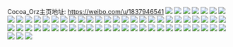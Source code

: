 Cocoa_Orz主页地址: https://weibo.com/u/1837946541 
![](https://wx4.sinaimg.cn/mw2000/6d8cd6adly1h9etvh5m03j2280280b2a.jpg) 
![](https://wx4.sinaimg.cn/mw2000/6d8cd6adly1h9etvxb5vlj20tu13sk72.jpg) 
![](https://wx4.sinaimg.cn/mw2000/6d8cd6adly1h9etw0n89nj2280280qv6.jpg) 
![](https://wx4.sinaimg.cn/mw2000/6d8cd6adly1h9etw0zzrwj211810r145.jpg) 
![](https://wx4.sinaimg.cn/mw2000/6d8cd6adly1h9etw1uz3fj22on2onqv7.jpg) 
![](https://wx4.sinaimg.cn/mw2000/6d8cd6adly1h9etw6svxzj22bu2buqv7.jpg) 
![](https://wx4.sinaimg.cn/mw2000/6d8cd6adly1h8v4rlcmd7j22wp2wpqv7.jpg) 
![](https://wx4.sinaimg.cn/mw2000/6d8cd6adly1h8v4rn2vrsj229w29w4qq.jpg) 
![](https://wx4.sinaimg.cn/mw2000/6d8cd6adly1h8v4rp4cvuj22802801ky.jpg) 
![](https://wx4.sinaimg.cn/mw2000/6d8cd6adly1h8v4rrshg2j22c02c27wj.jpg) 
![](https://wx4.sinaimg.cn/mw2000/6d8cd6adly1h8v4ri3rqqj22c0340e83.jpg) 
![](https://wx4.sinaimg.cn/mw2000/6d8cd6adly1h8v4rt30acj20ws1m9e81.jpg) 
![](https://wx4.sinaimg.cn/mw2000/6d8cd6adly1h8byeopma5j22c02c1hdu.jpg) 
![](https://wx4.sinaimg.cn/mw2000/6d8cd6adly1h8byenp0gjj2280280e83.jpg) 
![](https://wx4.sinaimg.cn/mw2000/6d8cd6adly1h7tjvuwjuxj22802704qs.jpg) 
![](https://wx4.sinaimg.cn/mw2000/6d8cd6adly1h7tjvvzwu1j22c0340b2c.jpg) 
![](https://wx4.sinaimg.cn/mw2000/6d8cd6adly1h7tjvzrh5wj2340340qv7.jpg) 
![](https://wx4.sinaimg.cn/mw2000/6d8cd6adly1h7tjw0z78uj232m32mkjn.jpg) 
![](https://wx4.sinaimg.cn/mw2000/6d8cd6adly1h7tjw3mvhij22c0340b2b.jpg) 
![](https://wx4.sinaimg.cn/mw2000/6d8cd6adly1h7tjw4ldrpj23402c0qv6.jpg) 
![](https://wx4.sinaimg.cn/mw2000/6d8cd6adly1h7tjw2q1u2j2280280kjn.jpg) 
![](https://wx4.sinaimg.cn/mw2000/6d8cd6adly1h7c42ek440j23402c0kjm.jpg) 
![](https://wx4.sinaimg.cn/mw2000/6d8cd6adly1h7c42hzrolj22c0340b2a.jpg) 
![](https://wx4.sinaimg.cn/mw2000/6d8cd6adly1h7c4410lh2j22c02c0hdu.jpg) 
![](https://wx4.sinaimg.cn/mw2000/6d8cd6adly1h76b2mzqa6j214014utfl.jpg) 
![](https://wx4.sinaimg.cn/mw2000/6d8cd6adly1h76b2li11vj23402c0u0z.jpg) 
![](https://wx4.sinaimg.cn/mw2000/6d8cd6adly1h76b2mc5lvj22ak2akx6q.jpg) 
![](https://wx4.sinaimg.cn/mw2000/6d8cd6adly1h76b2zkgb8j20tu10wwi3.jpg) 
![](https://wx4.sinaimg.cn/mw2000/6d8cd6adly1h76b2rhe2kj223u25qe82.jpg) 
![](https://wx4.sinaimg.cn/mw2000/6d8cd6adly1h76b2sm1zkj22bv2xcnpe.jpg) 
![](https://wx4.sinaimg.cn/mw2000/6d8cd6adly1h76b2txtdjj228j340kjo.jpg) 
![](https://wx4.sinaimg.cn/mw2000/6d8cd6adly1h76b371duuj23403407wi.jpg) 
![](https://wx4.sinaimg.cn/mw2000/6d8cd6adly1h76b2og0efj22rb2rbhdu.jpg) 
![](https://wx4.sinaimg.cn/mw2000/6d8cd6adly1h647yb9a0zj22c034e7wh.jpg) 
![](https://wx4.sinaimg.cn/mw2000/6d8cd6adly1h61xg17723j2280280kjm.jpg) 
![](https://wx4.sinaimg.cn/mw2000/6d8cd6adly1h61xgbggxuj236c2484qq.jpg) 
![](https://wx4.sinaimg.cn/mw2000/6d8cd6adly1h61xg8znq6j2280279npe.jpg) 
![](https://wx4.sinaimg.cn/mw2000/6d8cd6adly1h61xg6sb1ej22c0340b2a.jpg) 
![](https://wx4.sinaimg.cn/mw2000/6d8cd6adly1h61xg50toij228025gx6q.jpg) 
![](https://wx4.sinaimg.cn/mw2000/6d8cd6adly1h61xgadt9tj22c03401l0.jpg) 
![](https://wx4.sinaimg.cn/mw2000/6d8cd6adly1h61xg2he6zj22bo2boqv6.jpg) 
![](https://wx4.sinaimg.cn/mw2000/6d8cd6adly1h61xg1rr8jj21hc1hctyy.jpg) 
![](https://wx4.sinaimg.cn/mw2000/6d8cd6adly1h5ibcv2t8pj23402c0npg.jpg) 
![](https://wx4.sinaimg.cn/mw2000/6d8cd6adly1h5ibcx5ebej228027inpe.jpg) 
![](https://wx4.sinaimg.cn/mw2000/6d8cd6adly1h5ibcy5rxvj22x82x84qr.jpg) 
![](https://wx4.sinaimg.cn/mw2000/6d8cd6adly1h5ibd44shqj228026ze82.jpg) 
![](https://wx4.sinaimg.cn/mw2000/6d8cd6adly1h5ibd1x7w2j22c03401kz.jpg) 
![](https://wx4.sinaimg.cn/mw2000/6d8cd6adly1h5ibd2kp0xj222o340qv5.jpg) 
![](https://wx4.sinaimg.cn/mw2000/6d8cd6adly1h5ibd0wmmpj22802801kz.jpg) 
![](https://wx4.sinaimg.cn/mw2000/6d8cd6adly1h5ibdgnoc4j22c03407wi.jpg) 
![](https://wx4.sinaimg.cn/mw2000/6d8cd6adly1h5ibe24l47j22c0340kjm.jpg) 
![](https://wx4.sinaimg.cn/mw2000/6d8cd6adly1h4cmcliaz6j22c02c0e82.jpg) 
![](https://wx4.sinaimg.cn/mw2000/6d8cd6adly1h46lgrq8m6j22c03407wk.jpg) 
![](https://wx4.sinaimg.cn/mw2000/6d8cd6adly1h46lgpij8kj232m32mb2d.jpg) 
![](https://wx4.sinaimg.cn/mw2000/6d8cd6adly1h46lgv59s9j228027pu0y.jpg) 
![](https://wx4.sinaimg.cn/mw2000/6d8cd6adly1h46lgx9d12j22c0340e83.jpg) 
![](https://wx4.sinaimg.cn/mw2000/6d8cd6adly1h45ph2y1qzj2280280qv6.jpg) 
![](https://wx4.sinaimg.cn/mw2000/6d8cd6adly1h45ph4s10yj22c0340nph.jpg) 
![](https://wx4.sinaimg.cn/mw2000/6d8cd6adly1h45ph6gytvj2280280qv6.jpg) 
![](https://wx4.sinaimg.cn/mw2000/6d8cd6adly1h45ph7x093j2280280qv6.jpg) 
